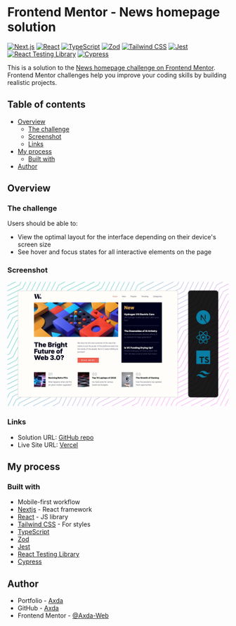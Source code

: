 # Frontend Mentor - News homepage solution

[![Next.js](https://img.shields.io/badge/Next.js-000000?logo=next.js&logoColor=white&style=flat-square)](https://nextjs.org/)
[![React](https://img.shields.io/badge/React-61DAFB?logo=react&logoColor=white&style=flat-square)](https://reactjs.org/)
[![TypeScript](https://img.shields.io/badge/TypeScript-007ACC?logo=typescript&logoColor=white&style=flat-square)](https://www.typescriptlang.org/)
[![Zod](https://img.shields.io/badge/Zod-E95950?logo=zod&logoColor=white&style=flat-square)](https://zod.sourceforge.io/)
[![Tailwind CSS](https://img.shields.io/badge/Tailwind_CSS-38B2AC?logo=tailwind-css&logoColor=white&style=flat-square)](https://tailwindcss.com/)
[![Jest](https://img.shields.io/badge/Jest-C21325?logo=jest&logoColor=white&style=flat-square)](https://jestjs.io/)
[![React Testing Library](https://img.shields.io/badge/React_Testing_Library-E33332?logo=testing-library&logoColor=white&style=flat-square)](https://testing-library.com/react)
[![Cypress](https://img.shields.io/badge/Cypress-17202C?logo=cypress&logoColor=white&style=flat-square)](https://www.cypress.io/)

This is a solution to the [News homepage challenge on Frontend Mentor](https://www.frontendmentor.io/challenges/news-homepage-H6SWTa1MFl). Frontend Mentor challenges help you improve your coding skills by building realistic projects.

## Table of contents

- [Overview](#overview)
  - [The challenge](#the-challenge)
  - [Screenshot](#screenshot)
  - [Links](#links)
- [My process](#my-process)
  - [Built with](#built-with)
- [Author](#author)

## Overview

### The challenge

Users should be able to:

- View the optimal layout for the interface depending on their device's screen size
- See hover and focus states for all interactive elements on the page

### Screenshot

![screenshot](/screenshot.jpg)

### Links

- Solution URL: [GitHub repo](https://github.com/Axda-Web/fem__news-homepage)
- Live Site URL: [Vercel](https://fe-newsletter-bret.vercel.app/)

## My process

### Built with

- Mobile-first workflow
- [Nextjs](https://nextjs.org/) - React framework
- [React](https://reactjs.org/) - JS library
- [Tailwind CSS](https://tailwindcss.com/) - For styles
- [TypeScript](https://www.typescriptlang.org/)
- [Zod](https://github.com/colinhacks/zod)
- [Jest](https://jestjs.io/)
- [React Testing Library](https://testing-library.com/react)
- [Cypress](https://www.cypress.io/)

## Author

- Portfolio - [Axda](https://axda.fr)
- GitHub - [Axda](https://github.com/Axda-Web)
- Frontend Mentor - [@Axda-Web](https://www.frontendmentor.io/profile/Axda-Web)
